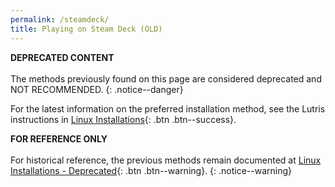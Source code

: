 ```yaml
---
permalink: /steamdeck/
title: Playing on Steam Deck (OLD)
---
```


**DEPRECATED CONTENT**<br/><br/>
The methods previously found on this page are considered deprecated and NOT RECOMMENDED.
{: .notice--danger}

For the latest information on the preferred installation method, see the Lutris instructions in [Linux Installations](../linux/){: .btn .btn--success}.


**FOR REFERENCE ONLY**<br/><br/>
For historical reference, the previous methods remain documented at [Linux Installations - Deprecated](/linux-deprecated){: .btn .btn--warning}.
{: .notice--warning}
